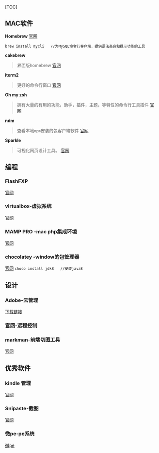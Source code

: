[TOC]

## MAC软件
**Homebrew**
[官网](https://brew.sh/index_zh-cn.html)

```
brew install mycli   //为MySQL命令行客户端，提供语法高亮和提示功能的工具

```


**cakebrew**

>界面版homebrew	[官网](https://www.cakebrew.com/)




**iterm2**

> 更好的命令行窗口	[官网](http://www.iterm2.com/)



**Oh my zsh**

> 拥有大量的有用的功能，助手，插件，主题，等特性的命令行工具插件	 [官网](http://ohmyz.sh/) 


**ndm**

> 查看本地`npm`安装的包客户端软件 [官网](https://720kb.github.io/ndm/)

**Sparkle**

> 可视化网页设计工具。	 [官网](https://sparkleapp.com/)  


## 编程

### FlashFXP
[官网](https://www.flashfxp.com/download)

### virtualbox-虚拟系统
[官网](https://www.virtualbox.org/wiki/Downloads)

### MAMP PRO -mac php集成环境
[官网](https://www.mamp.info/en/downloads/)

### chocolatey -window的包管理器
[官网](https://chocolatey.org/install)
`choco install jdk8   //安装java8` 

## 设计

### Adobe-云管理
[下载链接](https://ccmdls.adobe.com/AdobeProducts/KCCC/1/win32/CreativeCloudSet-Up.exe)

### [官网](https://www.teamviewer.com/zhcn/download/windows/)-远程控制

### markman-前端切图工具
[官网](http://www.getmarkman.com/)



## 优秀软件
### kindle 管理
[官网](http://kmate.me/downloadcn/)

### Snipaste-截图
[官网](https://www.snipaste.com/)

### 微pe-pe系统
[微pe](http://www.wepe.com.cn/download.html)